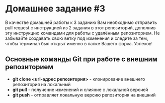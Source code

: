 # Домашнее задание #3

В качестве домашней работы к 3 заданию Вам необходимо отправить pull request с инструкцией из 2 задания в этот репозиторий, дополнив эту инструкцию командами для работы с удалённым репозиторием. Не забывайте создавать свою ветку под изменения и следите за тем, чтобы терминал был открыт именно в папке Вашего форка. Успехов!
## Основные команды Git при работе с внешним репозиторием
* **git clone <url-адрес репозитория>** - клонирование внешнего репозитория на локальный
* **git pull** - получение изменений и слияние с локальной версией
* **git push** - отправляет локальную версию репозитория на внешний
